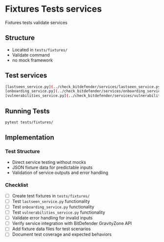 # Fixtures Tests services

Fixtures tests validate services

## Structure

- Located in `tests/fixtures/`
- Validate command 
- no mock framework

## Test services

```bash
[lastseen_service.py](../check_bitdefender/services/lastseen_service.py)
[onboarding_service.py](../check_bitdefender/services/onboarding_service.py)
[vulnerabilities_service.py](../check_bitdefender/services/vulnerabilities_service.py)
```

## Running Tests

```bash
pytest tests/fixtures/
```

## Implementation

### Test Structure
- Direct service testing without mocks
- JSON fixture data for predictable inputs
- Validation of service outputs and error handling

### Checklist
- [ ] Create test fixtures in `tests/fixtures/`
- [ ] Test `lastseen_service.py` functionality
- [ ] Test `onboarding_service.py` functionality  
- [ ] Test `vulnerabilities_service.py` functionality
- [ ] Validate error handling for invalid inputs
- [ ] Verify service integration with BitDefender GravityZone API
- [ ] Add fixture data files for test scenarios
- [ ] Document test coverage and expected behaviors
